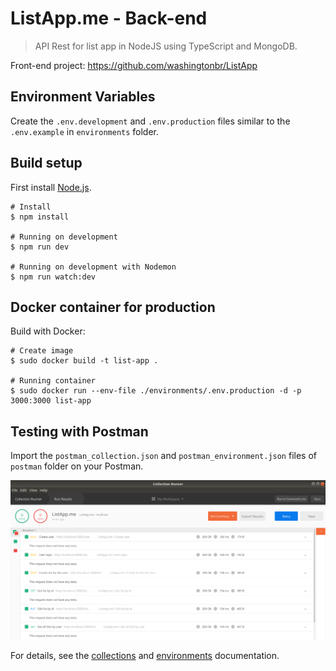 # ListApp.me - Back-end

> API Rest for list app in NodeJS using TypeScript and MongoDB.

Front-end project: https://github.com/washingtonbr/ListApp

## Environment Variables
Create the `.env.development` and `.env.production` files similar to the `.env.example` in `environments` folder.

## Build setup
First install [Node.js](https://nodejs.org/).
```
# Install
$ npm install

# Running on development
$ npm run dev

# Running on development with Nodemon
$ npm run watch:dev
```

## Docker container for production
Build with Docker:
```
# Create image
$ sudo docker build -t list-app .

# Running container
$ sudo docker run --env-file ./environments/.env.production -d -p 3000:3000 list-app
```

## Testing with Postman
Import the `postman_collection.json` and `postman_environment.json` files of `postman` folder on your Postman.

![Postman](postman/collection_runner.png)

For details, see the [collections](https://www.getpostman.com/docs/v6/postman/collections/intro_to_collections) and [environments](https://www.getpostman.com/docs/v6/postman/environments_and_globals/intro_to_environments_and_globals) documentation.
